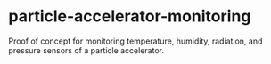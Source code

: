 # particle-accelerator-monitoring
Proof of concept for monitoring temperature, humidity, radiation, and pressure sensors of a particle accelerator. 
